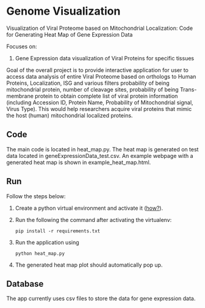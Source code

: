 # Genome Visualization


Visualization of Viral Proteome based on Mitochondrial Localization: Code for Generating Heat Map of Gene Expression Data

Focuses on: 

1. Gene Expression data visualization of Viral Proteins for specific tissues

Goal of the overall project is to provide interactive application for user to access data analysis of entire Viral Proteome based on orthologs to Human Proteins, Localization, ISG and various filters probability of being mitochondrial protein, number of cleavage sites, probability of being Trans-membrane protein to obtain complete list of viral protein information (including Accession ID, Protein Name, Probability of Mitochondrial signal, Virus Type). This would help researchers acquire viral proteins that mimic the host (human) mitochondrial localized proteins.

## Code
The main code is located in heat_map.py. The heat map is generated on test data located in geneExpressionData_test.csv. An example webpage with a generated heat map is shown in example_heat_map.html.

## Run

Follow the steps below:

1. Create a python virtual environment and activate it ([how?](http://www.pythonforbeginners.com/basics/how-to-use-python-virtualenv 'Detailed info how to create a virtualenv')).
2. Run the following the command after activating the virtualenv:
	```
	pip install -r requirements.txt
    ```
3. Run the application using
    ```
    python heat_map.py
    ```

4. The generated heat map plot should automatically pop up.

## Database
The app currently uses csv files to store the data for gene expression data.